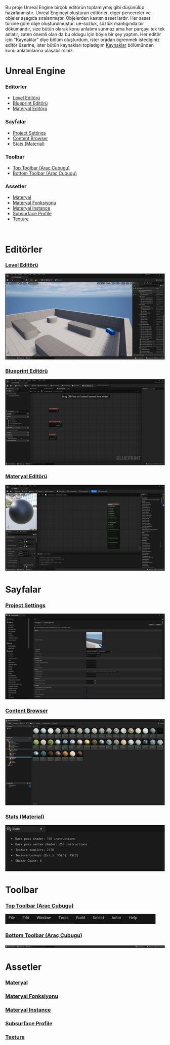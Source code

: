 Bu proje Unreal Engine birçok editörün toplamıymış gibi düşünülüp hazırlanmıştır. Unreal Engineyi oluşturan editörler, diger pencereler ve objeler aşagıda sıralanmıştır. Objelerden kastım asset lardır. Her asset türüne göre obje oluşturulmuştur. ue-sozluk, sözlük mantıgında bir dökümandır, size bütün olarak konu anlatımı sunmaz ama her parçayı tek tek anlatır, zaten önemli olan da bu oldugu için böyle bir şey yaptım. Her editör için "Kaynaklar" diye bölüm oluşturdum, ister oradan ögrenmek istediginiz editör üzerine, ister bütün kaynakları topladıgım [Kaynaklar](Kaynaklar) bölümünden konu anlatımlarına ulaşabilirsiniz.


# Unreal Engine

### Editörler

* [Level Editörü](#level-edit%C3%B6r%C3%BC)
* [Blueprint Editörü](#blueprint-edit%C3%B6r%C3%BC)
* [Materyal Editörü](#materyal-edit%C3%B6r%C3%BC)


### Sayfalar

* [Project Settings](#project-settings)
* [Content Browser](#content-browser)
* [Stats (Material)](#stats-material)


### Toolbar

* [Top Toolbar (Araç Çubugu)](#top-toolbar-araç-çubugu)
* [Bottom Toolbar (Araç Çubugu)](#bottom-toolbar-araç-çubugu)


### Assetler

* [Materyal](#materyal)
* [Materyal Fonksiyonu](#materyal-fonksiyonu)
* [Materyal Instance](#materyal-instance)
* [Subsurface Profile](#subsurface-profile)
* [Texture](#texture)

<br>



# Editörler

### [Level Editörü](Editörler/Level%20Editörü)
<img src="Dosyalar/Level_Editor_Ana_Ekran.jpg">

### [Blueprint Editörü](Editörler/Blueprint%20Editörü)
<img src="Dosyalar/Blueprint_Editor_Ana_Ekran.jpg">

### [Materyal Editörü](Editörler/Materyal%20Editörü)
<img src="Dosyalar/Materyal_Editor_Ana_Ekran.jpg">




# Sayfalar

### [Project Settings](Sayfalar/Project%20Settings)
<img src="Dosyalar/Project_Settings_Ana_Ekran.jpg">

### [Content Browser](Sayfalar/Content%20Browser)
<img src="Dosyalar/Content_Browser_Ana_Ekran.jpg">

### [Stats (Material)](Sayfalar/Stats%20(Material))
<img src="Dosyalar/Materyal_Editor_Stats.jpg">




# Toolbar

### [Top Toolbar (Araç Çubugu)](Diger/Top%20Toolbar%20(Araç%20Çubugu))
<img src="Dosyalar/Top_Toolbar.jpg">

### [Bottom Toolbar (Araç Çubugu)](Diger/Bottom%20Toolbar%20(Araç%20Çubugu))
<img src="Dosyalar/Bottom_Toolbar.jpg">




# Assetler

### [Materyal](Assetler/Materyal)
### [Materyal Fonksiyonu](Assetler/Materyal%20Fonksiyonu)
### [Materyal Instance](Assetler/Materyal%20Instance)
### [Subsurface Profile](Assetler/Subsurface%20Profile)
### [Texture](Assetler/Texture)
